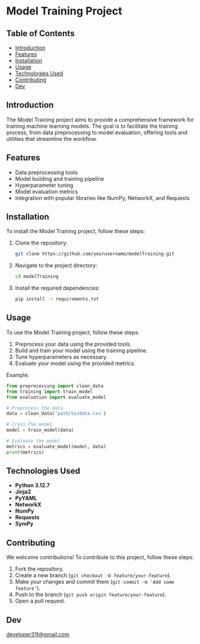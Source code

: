 # Model Training Project

## Table of Contents
- [Introduction](#introduction)
- [Features](#features)
- [Installation](#installation)
- [Usage](#usage)
- [Technologies Used](#technologies-used)
- [Contributing](#contributing)
- [Dev](#)

## Introduction
The Model Training project aims to provide a comprehensive framework for training machine learning models. The goal is to facilitate the training process, from data preprocessing to model evaluation, offering tools and utilities that streamline the workflow.

## Features
- Data preprocessing tools
- Model building and training pipeline
- Hyperparameter tuning
- Model evaluation metrics
- Integration with popular libraries like NumPy, NetworkX, and Requests

## Installation
To install the Model Training project, follow these steps:

1. Clone the repository:
    ```sh
    git clone https://github.com/yourusername/modelTraining.git
    ```

2. Navigate to the project directory:
    ```sh
    cd modelTraining
    ```

3. Install the required dependencies:
    ```sh
    pip install -r requirements.txt
    ```

## Usage
To use the Model Training project, follow these steps:

1. Preprocess your data using the provided tools.
2. Build and train your model using the training pipeline.
3. Tune hyperparameters as necessary.
4. Evaluate your model using the provided metrics.

Example:
```python
from preprocessing import clean_data
from training import train_model
from evaluation import evaluate_model

# Preprocess the data
data = clean_data('path/to/data.csv')

# Train the model
model = train_model(data)

# Evaluate the model
metrics = evaluate_model(model, data)
print(metrics)
```

## Technologies Used
- **Python 3.12.7**
- **Jinja2**
- **PyYAML**
- **NetworkX**
- **NumPy**
- **Requests**
- **SymPy**

## Contributing
We welcome contributions! To contribute to this project, follow these steps:

1. Fork the repository.
2. Create a new branch (`git checkout -b feature/your-feature`).
3. Make your changes and commit them (`git commit -m 'Add some feature'`).
4. Push to the branch (`git push origin feature/your-feature`).
5. Open a pull request.

## Dev
developer31f@gmail.com
